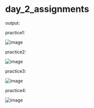 # day_2_assignments

output:

practice1:

![image](https://github.com/Dineshhere/day_2_assignments/assets/124805195/d00c977a-2341-488f-ba0b-bce1015c10f4)

practice2:

![image](https://github.com/Dineshhere/day_2_assignments/assets/124805195/d068d57c-cf74-44ff-9034-06f97172ad66)

practice3:

![image](https://github.com/Dineshhere/day_2_assignments/assets/124805195/49ee7a95-d625-4d9a-871f-408c990182c9)

practice4:

![image](https://github.com/Dineshhere/day_2_assignments/assets/124805195/5d9941fc-e980-45ea-8923-a32ee29a0a3a)



